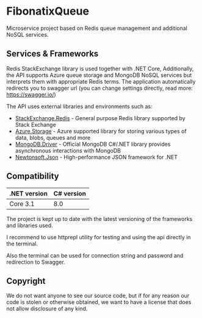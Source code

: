 # FibonatixQueue
Microservice project based on Redis queue management and additional NoSQL services.

## Services & Frameworks
Redis StackExchange library is used together with .NET Core,
Additionally, the API supports Azure queue storage and MongoDB NoSQL services but interprets them with appropriate Redis terms.
The application automatically redirects you to swagger url (you can change settings directly, read more: https://swagger.io/)

The API uses external libraries and environments such as:
 - [StackExchange.Redis](https://github.com/StackExchange/StackExchange.Redis/blob/main/README.md) - General purpose Redis library supported by Stack Exchange
 - [Azure.Storage](https://github.com/Azure/azure-sdk-for-net/blob/Azure.Storage.Queues_12.8.0/sdk/storage/README.md) - Azure supported library for storing various types of data, blobs, queues and more
 - [MongoDB.Driver](https://docs.mongodb.com/drivers/csharp/) - Official MongoDB C#/.NET library provides asynchronous interactions with MongoDB
 - [Newtonsoft.Json](https://www.newtonsoft.com/json) - High-performance JSON framework for .NET
## Compatibility
|.NET version|C# version|
|------------|----------|
|  Core 3.1  |   8.0    |

The project is kept up to date with the latest versioning of the frameworks and libraries used.

I recommend to use httprepl utility for testing and using the api directly in the terminal.

Also the terminal can be used for connection string and password and redirection to Swagger.

## Copyright
We do not want anyone to see our source code, 
but if for any reason our code is stolen or otherwise obtained, 
we want to have a license that does not allow disclosure of any kind.
